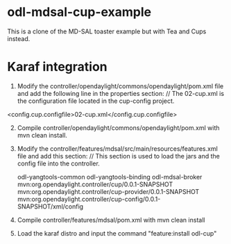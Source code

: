 odl-mdsal-cup-example
=====================

This is a clone of the MD-SAL toaster example but with Tea and Cups instead.

Karaf integration
=================
1. Modify the controller/opendaylight/commons/opendaylight/pom.xml file and add the following line in the properties section:
// The 02-cup.xml is the configuration file located in the cup-config project.

<config.cup.configfile>02-cup.xml</config.cup.configfile>


2. Compile controller/opendaylight/commons/opendaylight/pom.xml with mvn clean install.

3. Modify the controller/features/mdsal/src/main/resources/features.xml file and add this section:
// This section is used to load the jars and the config file into the controller.

    <feature name='odl-cup' version='0.0.1-SNAPSHOT' description="OpenDaylight :: Cup">
        <feature version='${yangtools.version}'>odl-yangtools-common</feature>
        <feature version='${yangtools.version}'>odl-yangtools-binding</feature>
        <feature version='${project.version}'>odl-mdsal-broker</feature>
        <bundle>mvn:org.opendaylight.controller/cup/0.0.1-SNAPSHOT</bundle>
        <!--bundle>mvn:org.opendaylight.controller.samples/sample-toaster-consumer/${project.version}</bundle-->
        <bundle>mvn:org.opendaylight.controller/cup-provider/0.0.1-SNAPSHOT</bundle>
        <configfile finalname="${config.configfile.directory}/${config.cup.configfile}">mvn:org.opendaylight.controller/cup-config/0.0.1-SNAPSHOT/xml/config</configfile>
    </feature>

4. Compile controller/features/mdsal/pom.xml with mvn clean install

5. Load the karaf distro and input the command "feature:install odl-cup"